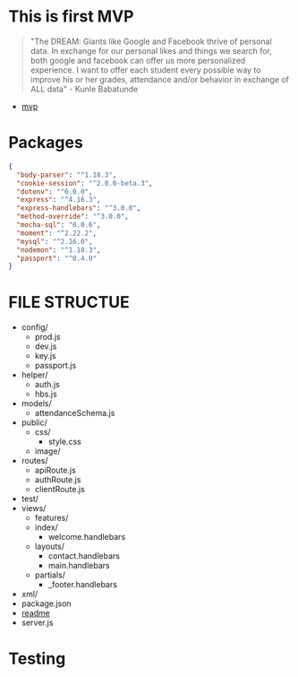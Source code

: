 # This is first MVP
  > "The DREAM: Giants like Google and Facebook thrive of personal data. In exchange for our personal likes and things we search for, both google and facebook can offer us more personalized experience. I want to offer each student every possible way to improve his or her grades, attendance and/or behavior in exchange of ALL data" - Kunle Babatunde

  - [mvp](https://github.com/kb2232/TechInSchool)

# Packages
  ```JSON
  {
    "body-parser": "^1.18.3",
    "cookie-session": "^2.0.0-beta.3",
    "dotenv": "^6.0.0",
    "express": "^4.16.3",
    "express-handlebars": "^3.0.0",
    "method-override": "^3.0.0",
    "mocha-sql": "0.0.6",
    "moment": "^2.22.2",
    "mysql": "^2.16.0",
    "nodemon": "^1.18.3",
    "passport": "^0.4.0"
  }
  ```

# FILE STRUCTUE
  * config/
    * prod.js
    * dev.js
    * key.js
    * passport.js
  * helper/
    * auth.js
    * hbs.js
  * models/
    * attendanceSchema.js
  * public/
    * css/
      * style.css
    * image/
  * routes/
    * apiRoute.js
    * authRoute.js
    * clientRoute.js
  * test/
  * views/
    * features/
    * index/
      * welcome.handlebars
    * layouts/
      * contact.handlebars 
      * main.handlebars
    * partials/
      * _footer.handlebars
  * xml/
  * package.json
  * [readme](https://github.com/kb2232/TechInSchool/blob/master/readme.md)
  * server.js

# Testing